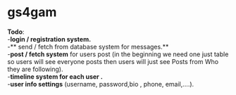 # gs4gam  
**Todo**:<br/>
   -**login / registration system.**<br/>
   -** send / fetch from database system for messages.**<br/>
   -**post / fetch system** for users post (in the beginning we need one just table so users will see everyone posts  then users will just see Posts from Who they are following).<br/>
   -**timeline system for each user .**<br/>
   -**user info settings** (username, password,bio , phone, email,....).
   
